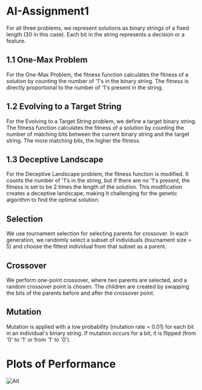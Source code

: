 # AI-Assignment1
For all three problems, we represent solutions as binary strings of a fixed length (30 in this case). Each bit in the string represents a decision or a feature.
## 1.1 One-Max Problem
For the One-Max Problem, the fitness function calculates the fitness of a solution by counting the number of '1's in the binary string. The fitness is directly proportional to the number of '1's present in the string.
## 1.2 Evolving to a Target String
For the Evolving to a Target String problem, we define a target binary string. The fitness function calculates the fitness of a solution by counting the number of matching bits between the current binary string and the target string. The more matching bits, the higher the fitness.
## 1.3 Deceptive Landscape
For the Deceptive Landscape problem, the fitness function is modified. It counts the number of '1's in the string, but if there are no '1's present, the fitness is set to be 2 times the length of the solution. This modification creates a deceptive landscape, making it challenging for the genetic algorithm to find the optimal solution.
## Selection
We use tournament selection for selecting parents for crossover. In each generation, we randomly select a subset of individuals (tournament size = 5) and choose the fittest individual from that subset as a parent.
## Crossover
We perform one-point crossover, where two parents are selected, and a random crossover point is chosen. The children are created by swapping the bits of the parents before and after the crossover point.
## Mutation
Mutation is applied with a low probability (mutation rate = 0.01) for each bit in an individual's binary string. If mutation occurs for a bit, it is flipped (from '0' to '1' or from '1' to '0').

# Plots of Performance
![Alt](https://github.com/EddieSheehy/AI-Assignment1/blob/main/partaPhotos/1.1_photo.png)
